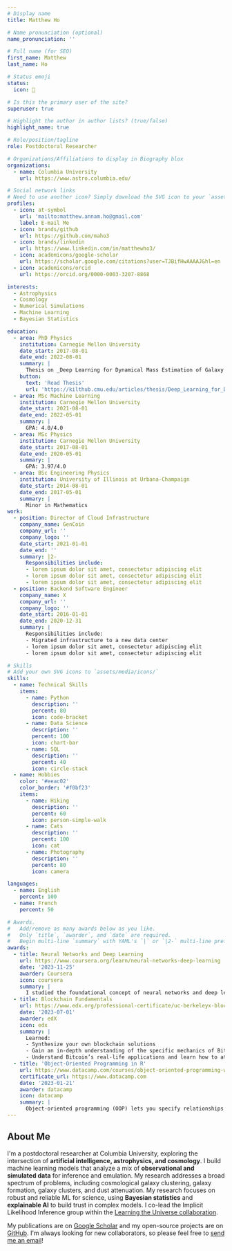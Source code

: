 ```yaml
---
# Display name
title: Matthew Ho

# Name pronunciation (optional)
name_pronunciation: ''

# Full name (for SEO)
first_name: Matthew
last_name: Ho

# Status emoji
status:
  icon: 🚀

# Is this the primary user of the site?
superuser: true

# Highlight the author in author lists? (true/false)
highlight_name: true

# Role/position/tagline
role: Postdoctoral Researcher

# Organizations/Affiliations to display in Biography blox
organizations:
  - name: Columbia University
    url: https://www.astro.columbia.edu/

# Social network links
# Need to use another icon? Simply download the SVG icon to your `assets/media/icons/` folder.
profiles:
  - icon: at-symbol
    url: 'mailto:matthew.annam.ho@gmail.com'
    label: E-mail Me
  - icon: brands/github
    url: https://github.com/maho3
  - icon: brands/linkedin
    url: https://www.linkedin.com/in/matthewho3/
  - icon: academicons/google-scholar
    url: https://scholar.google.com/citations?user=TJBifHwAAAAJ&hl=en
  - icon: academicons/orcid
    url: https://orcid.org/0000-0003-3207-8868

interests:
  - Astrophysics
  - Cosmology
  - Numerical Simulations
  - Machine Learning
  - Bayesian Statistics

education:
  - area: PhD Physics
    institution: Carnegie Mellon University
    date_start: 2017-08-01
    date_end: 2022-08-01
    summary: |
      Thesis on _Deep Learning for Dynamical Mass Estimation of Galaxy Clusters_. Supervised by Hy Trac.
    button:
      text: 'Read Thesis'
      url: 'https://kilthub.cmu.edu/articles/thesis/Deep_Learning_for_Dynamical_Mass_Estimation_of_Galaxy_Clusters/20199725?file=36105281'
  - area: MSc Machine Learning
    institution: Carnegie Mellon University
    date_start: 2021-08-01
    date_end: 2022-05-01
    summary: |
      GPA: 4.0/4.0
  - area: MSc Physics
    institution: Carnegie Mellon University
    date_start: 2017-08-01
    date_end: 2020-05-01
    summary: |
      GPA: 3.97/4.0
  - area: BSc Engineering Physics
    institution: University of Illinois at Urbana-Champaign
    date_start: 2014-08-01
    date_end: 2017-05-01
    summary: |
      Minor in Mathematics
work:
  - position: Director of Cloud Infrastructure
    company_name: GenCoin
    company_url: ''
    company_logo: ''
    date_start: 2021-01-01
    date_end: ''
    summary: |2-
      Responsibilities include:
      - lorem ipsum dolor sit amet, consectetur adipiscing elit
      - lorem ipsum dolor sit amet, consectetur adipiscing elit
      - lorem ipsum dolor sit amet, consectetur adipiscing elit
  - position: Backend Software Engineer
    company_name: X
    company_url: ''
    company_logo: ''
    date_start: 2016-01-01
    date_end: 2020-12-31
    summary: |
      Responsibilities include:
      - Migrated infrastructure to a new data center
      - lorem ipsum dolor sit amet, consectetur adipiscing elit
      - lorem ipsum dolor sit amet, consectetur adipiscing elit

# Skills
# Add your own SVG icons to `assets/media/icons/`
skills:
  - name: Technical Skills
    items:
      - name: Python
        description: ''
        percent: 80
        icon: code-bracket
      - name: Data Science
        description: ''
        percent: 100
        icon: chart-bar
      - name: SQL
        description: ''
        percent: 40
        icon: circle-stack
  - name: Hobbies
    color: '#eeac02'
    color_border: '#f0bf23'
    items:
      - name: Hiking
        description: ''
        percent: 60
        icon: person-simple-walk
      - name: Cats
        description: ''
        percent: 100
        icon: cat
      - name: Photography
        description: ''
        percent: 80
        icon: camera

languages:
  - name: English
    percent: 100
  - name: French
    percent: 50

# Awards.
#   Add/remove as many awards below as you like.
#   Only `title`, `awarder`, and `date` are required.
#   Begin multi-line `summary` with YAML's `|` or `|2-` multi-line prefix and indent 2 spaces below.
awards:
  - title: Neural Networks and Deep Learning
    url: https://www.coursera.org/learn/neural-networks-deep-learning
    date: '2023-11-25'
    awarder: Coursera
    icon: coursera
    summary: |
      I studied the foundational concept of neural networks and deep learning. By the end, I was familiar with the significant technological trends driving the rise of deep learning; build, train, and apply fully connected deep neural networks; implement efficient (vectorized) neural networks; identify key parameters in a neural network’s architecture; and apply deep learning to your own applications.
  - title: Blockchain Fundamentals
    url: https://www.edx.org/professional-certificate/uc-berkeleyx-blockchain-fundamentals
    date: '2023-07-01'
    awarder: edX
    icon: edx
    summary: |
      Learned:
      - Synthesize your own blockchain solutions
      - Gain an in-depth understanding of the specific mechanics of Bitcoin
      - Understand Bitcoin’s real-life applications and learn how to attack and destroy Bitcoin, Ethereum, smart contracts and Dapps, and alternatives to Bitcoin’s Proof-of-Work consensus algorithm
  - title: 'Object-Oriented Programming in R'
    url: https://www.datacamp.com/courses/object-oriented-programming-with-s3-and-r6-in-r
    certificate_url: https://www.datacamp.com
    date: '2023-01-21'
    awarder: datacamp
    icon: datacamp
    summary: |
      Object-oriented programming (OOP) lets you specify relationships between functions and the objects that they can act on, helping you manage complexity in your code. This is an intermediate level course, providing an introduction to OOP, using the S3 and R6 systems. S3 is a great day-to-day R programming tool that simplifies some of the functions that you write. R6 is especially useful for industry-specific analyses, working with web APIs, and building GUIs.
---
```


## About Me

I'm a postdoctoral researcher at Columbia University, exploring the intersection of **artificial intelligence, astrophysics, and cosmology**. 
I build machine learning models that analyze a mix of **observational and simulated data** for inference and emulation. My research addresses a broad spectrum of problems, including cosmological galaxy clustering, galaxy formation, galaxy clusters, and dust attenuation.
My research focuses on robust and reliable ML for science, using **Bayesian statistics** and **explainable AI** to build trust in complex models.
I co-lead the Implicit Likelihood Inference group within the [Learning the Universe collaboration](https://learning-the-universe.org/).

My publications are on [Google Scholar](https://scholar.google.com/citations?user=TJBifHwAAAAJ&hl=en) and my open-source projects are on [GitHub](https://github.com/maho3). I'm always looking for new collaborators, so please feel free to [send me an email](mailto:matthew.annam.ho@gmail.com)!
